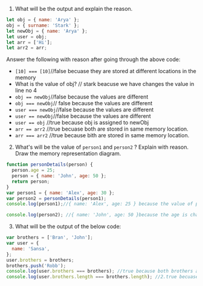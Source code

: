 1. What will be the output and explain the reason.

```js
let obj = { name: 'Arya' };
obj = { surname: 'Stark' };
let newObj = { name: 'Arya' };
let user = obj;
let arr = ['Hi'];
let arr2 = arr;
```

Answer the following with reason after going through the above code:

- `[10] === [10]`//false becuase they are stored at different locations in the memory
- What is the value of obj? // stark beacuse we have changes the value in line no 4
- `obj == newObj`//false because the values are different
- `obj === newObj`// false because the values are different
- `user === newObj`//false because the values are different
- `user == newObj`//false because the values are different
- `user == obj` //true because obj is assigned to newObj
- `arr == arr2` //true becuase both are stored in same memory location.
- `arr === arr2` //true because bith are stored in same memory location.

2. What's will be the value of `person1` and `person2` ? Explain with reason. Draw the memory representation diagram.

<!-- To add this image here use ![name](./hello.jpg) -->

```js
function personDetails(person) {
  person.age = 25;
  person = { name: 'John', age: 50 };
  return person;
}
var person1 = { name: 'Alex', age: 30 };
var person2 = personDetails(person1);
console.log(person1);//{ name: 'Alex', age: 25 } because the value of person is changed 

console.log(person2); //{ name: 'John', age: 50 }because the age is changed to 50
```

3. What will be the output of the below code:

```js
var brothers = ['Bran', 'John'];
var user = {
  name: 'Sansa',
};
user.brothers = brothers;
brothers.push('Robb');
console.log(user.brothers === brothers); //true because both brothers and user.brothers are stored in same memory location
console.log(user.brothers.length === brothers.length); //2.true becuase  both brothers and user.brothers are stored in same memory location so there length will be equal
```
